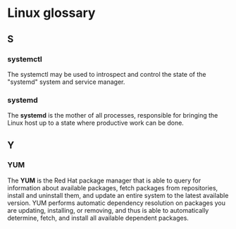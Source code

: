 # Linux glossary

## S

### systemctl

The systemctl may be used to introspect and control the state of the "systemd" system and service manager. 

### systemd

The **systemd** is the mother of all processes, responsible for bringing the Linux host up to a state where productive work can be done.

## Y

### YUM

The **YUM** is the Red Hat package manager that is able to query for information about available packages, fetch packages from repositories, install and uninstall them, and update an entire system to the latest available version. YUM performs automatic dependency resolution on packages you are updating, installing, or removing, and thus is able to automatically determine, fetch, and install all available dependent packages.
